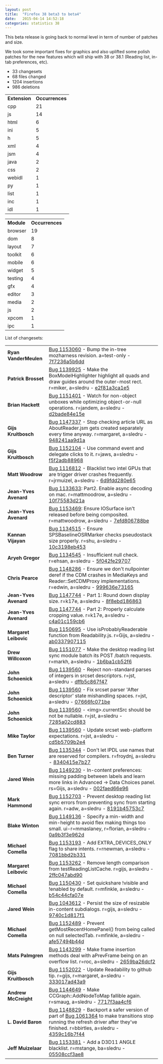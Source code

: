 ```yaml
---
layout: post
title:  "Firefox 38 beta3 to beta4"
date:   2015-04-14 14:52:18
categories: statistics 38
---
```


This beta release is going back to normal level in term of number of patches and size.

We took some important fixes for graphics and also uplifted some polish patches for the new features which will ship with 38 or 38.1 (Reading list, in-tab preferences, etc).

<p>
<ul>
<li>33 changesets</li>
<li>68 files changed</li>
<li>1204 insertions</li>
<li>986 deletions</li>
</ul>
</p>
<p>
<table><tr><td><strong>Extension</strong></td><td><strong>Occurrences</strong></td></tr>
<tr><td>cpp</td><td>21</td></tr>
<tr><td>js</td><td>14</td></tr>
<tr><td>html</td><td>6</td></tr>
<tr><td>ini</td><td>5</td></tr>
<tr><td>h</td><td>5</td></tr>
<tr><td>xml</td><td>4</td></tr>
<tr><td>jsm</td><td>4</td></tr>
<tr><td>java</td><td>2</td></tr>
<tr><td>css</td><td>2</td></tr>
<tr><td>webidl</td><td>1</td></tr>
<tr><td>py</td><td>1</td></tr>
<tr><td>list</td><td>1</td></tr>
<tr><td>inc</td><td>1</td></tr>
<tr><td>idl</td><td>1</td></tr>
</table>
</p>
<p>
<table><tr><td><strong>Module</strong></td><td><strong>Occurrences</strong></td></tr>
<tr><td>browser</td><td>19</td></tr>
<tr><td>dom</td><td>8</td></tr>
<tr><td>layout</td><td>7</td></tr>
<tr><td>toolkit</td><td>6</td></tr>
<tr><td>mobile</td><td>6</td></tr>
<tr><td>widget</td><td>5</td></tr>
<tr><td>testing</td><td>4</td></tr>
<tr><td>gfx</td><td>4</td></tr>
<tr><td>editor</td><td>3</td></tr>
<tr><td>media</td><td>2</td></tr>
<tr><td>js</td><td>2</td></tr>
<tr><td>xpcom</td><td>1</td></tr>
<tr><td>ipc</td><td>1</td></tr>
</table>
</p>
<p>List of changesets:
<table>
<tr><td><strong>Ryan VanderMeulen</strong></td><td><a href="https://bugzilla.mozilla.org/1153060">Bug 1153060</a> - Bump the in-tree mozharness revision. a=test-only - <a href="https://hg.mozilla.org/releases/mozilla-beta/rev/7f7236a5b6dd">7f7236a5b6dd</a></td></tr>
<tr><td><strong>Patrick Brosset</strong></td><td><a href="https://bugzilla.mozilla.org/1139925">Bug 1139925</a> - Make the BoxModelHighlighter highlight all quads and draw guides around the outer-most rect. r=miker, a=sledru - <a href="https://hg.mozilla.org/releases/mozilla-beta/rev/e2f81a3ca1e5">e2f81a3ca1e5</a></td></tr>
<tr><td><strong>Brian Hackett</strong></td><td><a href="https://bugzilla.mozilla.org/1151401">Bug 1151401</a> - Watch for non-object unboxes while optimizing object-or-null operations. r=jandem, a=sledru - <a href="https://hg.mozilla.org/releases/mozilla-beta/rev/d2bade84e15e">d2bade84e15e</a></td></tr>
<tr><td><strong>Gijs Kruitbosch</strong></td><td><a href="https://bugzilla.mozilla.org/1147337">Bug 1147337</a> - Stop checking article URL as AboutReader.jsm gets created separately every time anyway. r=margaret, a=sledru - <a href="https://hg.mozilla.org/releases/mozilla-beta/rev/948241aa9d1a">948241aa9d1a</a></td></tr>
<tr><td><strong>Gijs Kruitbosch</strong></td><td><a href="https://bugzilla.mozilla.org/1152104">Bug 1152104</a> - Use command event and delegate clicks to it. r=jaws, a=sledru - <a href="https://hg.mozilla.org/releases/mozilla-beta/rev/f5f2adb88968">f5f2adb88968</a></td></tr>
<tr><td><strong>Matt Woodrow</strong></td><td><a href="https://bugzilla.mozilla.org/1116812">Bug 1116812</a> - Blacklist two intel GPUs that are trigger driver crashes frequently. r=jrmuizel, a=sledru - <a href="https://hg.mozilla.org/releases/mozilla-beta/rev/6d9fdd280e65">6d9fdd280e65</a></td></tr>
<tr><td><strong>Jean-Yves Avenard</strong></td><td><a href="https://bugzilla.mozilla.org/1133633">Bug 1133633</a>: Part2. Enable async decoding on mac. r=mattmoodrow, a=sledru - <a href="https://hg.mozilla.org/releases/mozilla-beta/rev/10f75583d21a">10f75583d21a</a></td></tr>
<tr><td><strong>Jean-Yves Avenard</strong></td><td><a href="https://bugzilla.mozilla.org/1153469">Bug 1153469</a>: Ensure IOSurface isn't released before being composited. r=mattwoodrow, a=sledru - <a href="https://hg.mozilla.org/releases/mozilla-beta/rev/7efd806788be">7efd806788be</a></td></tr>
<tr><td><strong>Kannan Vijayan</strong></td><td><a href="https://bugzilla.mozilla.org/1134515">Bug 1134515</a> - Ensure SPSBaselineOSRMarker checks pseudostack size properly. r=shu, a=sledru - <a href="https://hg.mozilla.org/releases/mozilla-beta/rev/10c3198eb453">10c3198eb453</a></td></tr>
<tr><td><strong>Aryeh Gregor</strong></td><td><a href="https://bugzilla.mozilla.org/1134545">Bug 1134545</a> - Insufficient null check. r=ehsan, a=sledru - <a href="https://hg.mozilla.org/releases/mozilla-beta/rev/5f042fe29707">5f042fe29707</a></td></tr>
<tr><td><strong>Chris Pearce</strong></td><td><a href="https://bugzilla.mozilla.org/1148286">Bug 1148286</a> - Ensure we don't nullpointer deref if the CDM crashes in MediaKeys and Reader::SetCDMProxy implementations. r=edwin, a=sledru - <a href="https://hg.mozilla.org/releases/mozilla-beta/rev/999636e73165">999636e73165</a></td></tr>
<tr><td><strong>Jean-Yves Avenard</strong></td><td><a href="https://bugzilla.mozilla.org/1147744">Bug 1147744</a> - Part 1: Round down display size. r=k17e, a=sledru - <a href="https://hg.mozilla.org/releases/mozilla-beta/rev/8f8ebd186863">8f8ebd186863</a></td></tr>
<tr><td><strong>Jean-Yves Avenard</strong></td><td><a href="https://bugzilla.mozilla.org/1147744">Bug 1147744</a> - Part 2: Properly calculate cropping value. r=k17e, a=sledru - <a href="https://hg.mozilla.org/releases/mozilla-beta/rev/c4a01c159cb6">c4a01c159cb6</a></td></tr>
<tr><td><strong>Margaret Leibovic</strong></td><td><a href="https://bugzilla.mozilla.org/1150695">Bug 1150695</a> - Use isProbablyReaderable function from Readability.js. r=Gijs, a=sledru - <a href="https://hg.mozilla.org/releases/mozilla-beta/rev/ab0337907115">ab0337907115</a></td></tr>
<tr><td><strong>Drew Willcoxon</strong></td><td><a href="https://bugzilla.mozilla.org/1151077">Bug 1151077</a> - Make the desktop reading list sync module batch its POST /batch requests. r=markh, a=sledru - <a href="https://hg.mozilla.org/releases/mozilla-beta/rev/1b6ba1cb52f6">1b6ba1cb52f6</a></td></tr>
<tr><td><strong>John Schoenick</strong></td><td><a href="https://bugzilla.mozilla.org/1139560">Bug 1139560</a> - Reject non-standard parses of integers in srcset descriptors. r=jst, a=sledru - <a href="https://hg.mozilla.org/releases/mozilla-beta/rev/dffb5c867f47">dffb5c867f47</a></td></tr>
<tr><td><strong>John Schoenick</strong></td><td><a href="https://bugzilla.mozilla.org/1139560">Bug 1139560</a> - Fix srcset parser 'After descriptor' state mishandling spaces. r=jst, a=sledru - <a href="https://hg.mozilla.org/releases/mozilla-beta/rev/07666fc071be">07666fc071be</a></td></tr>
<tr><td><strong>John Schoenick</strong></td><td><a href="https://bugzilla.mozilla.org/1139560">Bug 1139560</a> - &lt;img&gt;.currentSrc should be not be nullable. r=jst, a=sledru - <a href="https://hg.mozilla.org/releases/mozilla-beta/rev/7285a02cd883">7285a02cd883</a></td></tr>
<tr><td><strong>Mike Taylor</strong></td><td><a href="https://bugzilla.mozilla.org/1139560">Bug 1139560</a> - Update srcset web-platform expectations. r=jst, a=sledru - <a href="https://hg.mozilla.org/releases/mozilla-beta/rev/cd5b5709b2e4">cd5b5709b2e4</a></td></tr>
<tr><td><strong>Ben Turner</strong></td><td><a href="https://bugzilla.mozilla.org/1135344">Bug 1135344</a> - Don't let IPDL use names that are reserved for compilers. r=froydnj, a=sledru - <a href="https://hg.mozilla.org/releases/mozilla-beta/rev/8340415e7b27">8340415e7b27</a></td></tr>
<tr><td><strong>Jared Wein</strong></td><td><a href="https://bugzilla.mozilla.org/1149230">Bug 1149230</a> - In-content preferences: missing padding between labels and learn more links in Advanced -&gt; Data Choices panel. rs=Gijs, a=sledru - <a href="https://hg.mozilla.org/releases/mozilla-beta/rev/002faed66e96">002faed66e96</a></td></tr>
<tr><td><strong>Mark Hammond</strong></td><td><a href="https://bugzilla.mozilla.org/1152703">Bug 1152703</a> - Prevent desktop reading list sync errors from preventing sync from starting again. r=adw, a=sledru - <a href="https://hg.mozilla.org/releases/mozilla-beta/rev/8191b45753c7">8191b45753c7</a></td></tr>
<tr><td><strong>Blake Winton</strong></td><td><a href="https://bugzilla.mozilla.org/1149136">Bug 1149136</a> - Specify a min-width and min-height to avoid flex making things too small. ui-r=mmaslaney, r=florian, a=sledru - <a href="https://hg.mozilla.org/releases/mozilla-beta/rev/0a9b3f3e962d">0a9b3f3e962d</a></td></tr>
<tr><td><strong>Michael Comella</strong></td><td><a href="https://bugzilla.mozilla.org/1153193">Bug 1153193</a> - Add EXTRA_DEVICES_ONLY flag to share intents. r=rnewman, a=sledru - <a href="https://hg.mozilla.org/releases/mozilla-beta/rev/7081bbd2b331">7081bbd2b331</a></td></tr>
<tr><td><strong>Margaret Leibovic</strong></td><td><a href="https://bugzilla.mozilla.org/1153262">Bug 1153262</a> - Remove length comparison from testReadingListCache. r=gijs, a=sledru - <a href="https://hg.mozilla.org/releases/mozilla-beta/rev/2ffc047abd90">2ffc047abd90</a></td></tr>
<tr><td><strong>Michael Comella</strong></td><td><a href="https://bugzilla.mozilla.org/1150430">Bug 1150430</a> - Set quickshare !visible and !enabled by default. r=mfinkle, a=sledru - <a href="https://hg.mozilla.org/releases/mozilla-beta/rev/b54c44cfa07e">b54c44cfa07e</a></td></tr>
<tr><td><strong>Jared Wein</strong></td><td><a href="https://bugzilla.mozilla.org/1043612">Bug 1043612</a> - Persist the size of resizable in-content subdialogs. r=gijs, a=sledru - <a href="https://hg.mozilla.org/releases/mozilla-beta/rev/9740c1d817f1">9740c1d817f1</a></td></tr>
<tr><td><strong>Michael Comella</strong></td><td><a href="https://bugzilla.mozilla.org/1152489">Bug 1152489</a> - Prevent getMostRecentHomePanel() from being called on null selectedTab. r=mfinkle, a=sledru - <a href="https://hg.mozilla.org/releases/mozilla-beta/rev/afe57494b44d">afe57494b44d</a></td></tr>
<tr><td><strong>Mats Palmgren</strong></td><td><a href="https://bugzilla.mozilla.org/1143299">Bug 1143299</a> - Make frame insertion methods deal with aPrevFrame being on an overflow list. r=roc, a=sledru - <a href="https://hg.mozilla.org/releases/mozilla-beta/rev/2659ba26dcf2">2659ba26dcf2</a></td></tr>
<tr><td><strong>Gijs Kruitbosch</strong></td><td><a href="https://bugzilla.mozilla.org/1152022">Bug 1152022</a> - Update Readability to github tip. r=gijs, r=margaret, a=sledru - <a href="https://hg.mozilla.org/releases/mozilla-beta/rev/333017ad43a9">333017ad43a9</a></td></tr>
<tr><td><strong>Andrew McCreight</strong></td><td><a href="https://bugzilla.mozilla.org/1144649">Bug 1144649</a> - Make CCGraph::AddNodeToMap fallible again. r=smaug, a=sledru - <a href="https://hg.mozilla.org/releases/mozilla-beta/rev/7717f3aa4cf6">7717f3aa4cf6</a></td></tr>
<tr><td><strong>L. David Baron</strong></td><td><a href="https://bugzilla.mozilla.org/1148829">Bug 1148829</a> - Backport a safer version of part of <a href="https://bugzilla.mozilla.org/1061364">Bug 1061364</a> to make transitions stop running the refresh driver after they've finished. r=bbirtles, a=sledru - <a href="https://hg.mozilla.org/releases/mozilla-beta/rev/4359c16b7f44">4359c16b7f44</a></td></tr>
<tr><td><strong>Jeff Muizelaar</strong></td><td><a href="https://bugzilla.mozilla.org/1153381">Bug 1153381</a> - Add a D3D11 ANGLE blacklist. r=mstange, ba=sledru - <a href="https://hg.mozilla.org/releases/mozilla-beta/rev/05508ccf3ae8">05508ccf3ae8</a></td></tr>
</table>
</p>
